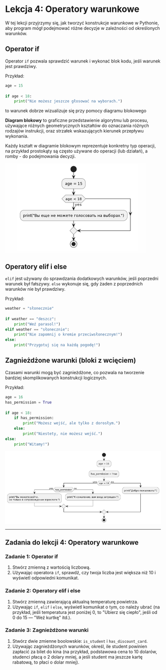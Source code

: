 # Lekcja 4: Operatory warunkowe

W tej lekcji przyjrzymy się, jak tworzyć konstrukcje warunkowe w Pythonie, aby program mógł podejmować różne decyzje w zależności od określonych warunków.

## Operator if

Operator `if` pozwala sprawdzić warunek i wykonać blok kodu, jeśli warunek jest prawdziwy.

Przykład:

```python
age = 15

if age < 18:
    print("Nie możesz jeszcze głosować na wyborach.")
```
to warunek dobrze wizualizuje się przy pomocy diagramu blokowego

**Diagram blokowy** to graficzne przedstawienie algorytmu lub procesu, 
używające różnych geometrycznych kształtów do oznaczania różnych rodzajów instrukcji, oraz strzałek wskazujących kierunek przepływu wykonania. 

Każdy kształt w diagramie blokowym reprezentuje konkretny typ operacji, na przykład prostokąty są często używane do operacji (lub działań), a romby - do podejmowania decyzji.

![obrazek](images/u4_img0.png)

## Operatory elif i else

`elif` jest używany do sprawdzania dodatkowych warunków, jeśli poprzedni warunek był fałszywy. `else` wykonuje się, gdy żaden z poprzednich warunków nie był prawdziwy.

Przykład:

```python
weather = "słonecznie"

if weather == "deszcz":
    print("Weź parasol!")
elif weather == "słonecznie":
    print("Nie zapomnij o kremie przeciwsłonecznym!")
else:
    print("Przygotuj się na każdą pogodę!")
```

## Zagnieżdżone warunki (bloki z wcięciem)

Czasami warunki mogą być zagnieżdżone, co pozwala na tworzenie bardziej skomplikowanych konstrukcji logicznych.

Przykład:

```python
age = 16
has_permission = True

if age < 18:
    if has_permission:
        print("Możesz wejść, ale tylko z dorosłym.")
    else:
        print("Niestety, nie możesz wejść.")
else:
    print("Witamy!")
```

![obrazek](images/u4_img1.png)

---

## Zadania do lekcji 4: Operatory warunkowe

### Zadanie 1: Operator if

1. Stwórz zmienną z wartością liczbową.
2. Używając operatora `if`, sprawdź, czy twoja liczba jest większa niż 10 i wyświetl odpowiedni komunikat.

### Zadanie 2: Operatory elif i else

1. Stwórz zmienną zawierającą aktualną temperaturę powietrza.
2. Używając `if`, `elif` i `else`, wyświetl komunikat o tym, co należy ubrać (na przykład, jeśli temperatura jest poniżej 0, to "Ubierz się ciepło", jeśli od 0 do 15 — "Weź kurtkę" itd.).

### Zadanie 3: Zagnieżdżone warunki

1. Stwórz dwie zmienne boolowskie: `is_student` i `has_discount_card`.
2. Używając zagnieżdżonych warunków, określ, ile student powinien zapłacić za bilet do kina (na przykład, podstawowa cena to 10 dolarów, studenci płacą o 2 dolary mniej, a jeśli student ma jeszcze kartę rabatową, to płaci o dolar mniej).
